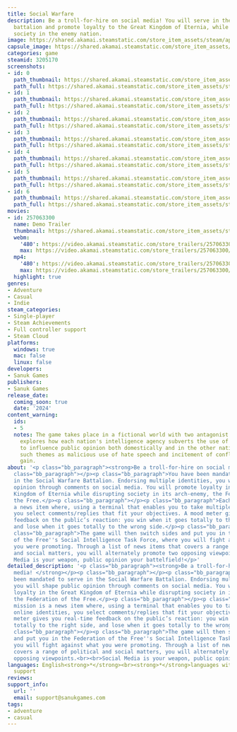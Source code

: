 ```yaml
---
title: Social Warfare
description: Be a troll-for-hire on social media! You will serve in the Social Warfare
  battalion and promote loyalty to the Great Kingdom of Eternia, while disrupting
  society in the enemy nation.
image: https://shared.akamai.steamstatic.com/store_item_assets/steam/apps/3205170/header.jpg?t=1729469535
capsule_image: https://shared.akamai.steamstatic.com/store_item_assets/steam/apps/3205170/7a76623746e3bf723b3dc3ce52ce6c0723a76c48/capsule_231x87.jpg?t=1729469535
categories: game
steamid: 3205170
screenshots:
- id: 0
  path_thumbnail: https://shared.akamai.steamstatic.com/store_item_assets/steam/apps/3205170/ss_f0365e7518ad84dead3235dabde632898487270e.600x338.jpg?t=1729469535
  path_full: https://shared.akamai.steamstatic.com/store_item_assets/steam/apps/3205170/ss_f0365e7518ad84dead3235dabde632898487270e.1920x1080.jpg?t=1729469535
- id: 1
  path_thumbnail: https://shared.akamai.steamstatic.com/store_item_assets/steam/apps/3205170/ss_dbec66f26dda7f0ce01c742adb8a6ebbe72f1b4e.600x338.jpg?t=1729469535
  path_full: https://shared.akamai.steamstatic.com/store_item_assets/steam/apps/3205170/ss_dbec66f26dda7f0ce01c742adb8a6ebbe72f1b4e.1920x1080.jpg?t=1729469535
- id: 2
  path_thumbnail: https://shared.akamai.steamstatic.com/store_item_assets/steam/apps/3205170/ss_8a31f1065a6a08909b127e9c9dd03abbb04ed54d.600x338.jpg?t=1729469535
  path_full: https://shared.akamai.steamstatic.com/store_item_assets/steam/apps/3205170/ss_8a31f1065a6a08909b127e9c9dd03abbb04ed54d.1920x1080.jpg?t=1729469535
- id: 3
  path_thumbnail: https://shared.akamai.steamstatic.com/store_item_assets/steam/apps/3205170/ss_fa8b0716387ff36e8fb09f6d648a80354f4fb89f.600x338.jpg?t=1729469535
  path_full: https://shared.akamai.steamstatic.com/store_item_assets/steam/apps/3205170/ss_fa8b0716387ff36e8fb09f6d648a80354f4fb89f.1920x1080.jpg?t=1729469535
- id: 4
  path_thumbnail: https://shared.akamai.steamstatic.com/store_item_assets/steam/apps/3205170/ss_1ab1b64b9f63d51f2cc7077a613385698ef90e62.600x338.jpg?t=1729469535
  path_full: https://shared.akamai.steamstatic.com/store_item_assets/steam/apps/3205170/ss_1ab1b64b9f63d51f2cc7077a613385698ef90e62.1920x1080.jpg?t=1729469535
- id: 5
  path_thumbnail: https://shared.akamai.steamstatic.com/store_item_assets/steam/apps/3205170/ss_9a5ecd577891758e5f4ce58ad3559337d874c1ca.600x338.jpg?t=1729469535
  path_full: https://shared.akamai.steamstatic.com/store_item_assets/steam/apps/3205170/ss_9a5ecd577891758e5f4ce58ad3559337d874c1ca.1920x1080.jpg?t=1729469535
- id: 6
  path_thumbnail: https://shared.akamai.steamstatic.com/store_item_assets/steam/apps/3205170/ss_76d750a31bcf4822cd7d003fb13a57c346672091.600x338.jpg?t=1729469535
  path_full: https://shared.akamai.steamstatic.com/store_item_assets/steam/apps/3205170/ss_76d750a31bcf4822cd7d003fb13a57c346672091.1920x1080.jpg?t=1729469535
movies:
- id: 257063300
  name: Demo Trailer
  thumbnail: https://shared.akamai.steamstatic.com/store_item_assets/steam/apps/257063300/18cf1ab30dce29526bedcdf4cdc9e19d7ebda5fa/movie_600x337.jpg?t=1728482917
  webm:
    '480': https://video.akamai.steamstatic.com/store_trailers/257063300/movie480_vp9.webm?t=1728482917
    max: https://video.akamai.steamstatic.com/store_trailers/257063300/movie_max_vp9.webm?t=1728482917
  mp4:
    '480': https://video.akamai.steamstatic.com/store_trailers/257063300/movie480.mp4?t=1728482917
    max: https://video.akamai.steamstatic.com/store_trailers/257063300/movie_max.mp4?t=1728482917
  highlight: true
genres:
- Adventure
- Casual
- Indie
steam_categories:
- Single-player
- Steam Achievements
- Full controller support
- Steam Cloud
platforms:
  windows: true
  mac: false
  linux: false
developers:
- Sanuk Games
publishers:
- Sanuk Games
release_date:
  coming_soon: true
  date: '2024'
content_warning:
  ids:
  - 5
  notes: The game takes place in a fictional world with two antagonist nations. It
    explores how each nation's intelligence agency subverts the use of social media
    to influence public opinion both domestically and in the other nation. It covers
    such themes as malicious use of hate speech and incitement of conflicts for political
    gain.
about: '<p class="bb_paragraph"><strong>Be a troll-for-hire on social media! </strong></p><p
  class="bb_paragraph"></p><p class="bb_paragraph">You have been mandated to serve
  in the Social Warfare Battalion. Endorsing multiple identities, you will shape public
  opinion through comments on social media. You will promote loyalty in the Great
  Kingdom of Eternia while disrupting society in its arch-enemy, the Federation of
  the Free.</p><p class="bb_paragraph"></p><p class="bb_paragraph">Each mission is
  a news item where, using a terminal that enables you to take multiple online identities,
  you select comments/replies that fit your objectives. A mood meter gives you real-time
  feedback on the public’s reaction: you win when it goes totally to the right side,
  and lose when it goes totally to the wrong side.</p><p class="bb_paragraph"></p><p
  class="bb_paragraph">The game will then switch sides and put you in the Federation
  of the Free''s Social Intelligence Task Force, where you will fight against what
  you were promoting. Through a list of news items that covers a range of political
  and social matters, you will alternately promote two opposing viewpoints.<br><br>Social
  Media is your weapon, public opinion your battelfield!</p>'
detailed_description: '<p class="bb_paragraph"><strong>Be a troll-for-hire on social
  media! </strong></p><p class="bb_paragraph"></p><p class="bb_paragraph">You have
  been mandated to serve in the Social Warfare Battalion. Endorsing multiple identities,
  you will shape public opinion through comments on social media. You will promote
  loyalty in the Great Kingdom of Eternia while disrupting society in its arch-enemy,
  the Federation of the Free.</p><p class="bb_paragraph"></p><p class="bb_paragraph">Each
  mission is a news item where, using a terminal that enables you to take multiple
  online identities, you select comments/replies that fit your objectives. A mood
  meter gives you real-time feedback on the public’s reaction: you win when it goes
  totally to the right side, and lose when it goes totally to the wrong side.</p><p
  class="bb_paragraph"></p><p class="bb_paragraph">The game will then switch sides
  and put you in the Federation of the Free''s Social Intelligence Task Force, where
  you will fight against what you were promoting. Through a list of news items that
  covers a range of political and social matters, you will alternately promote two
  opposing viewpoints.<br><br>Social Media is your weapon, public opinion your battelfield!</p>'
languages: English<strong>*</strong><br><strong>*</strong>languages with full audio
  support
reviews:
support_info:
  url: ''
  email: support@sanukgames.com
tags:
- adventure
- casual
---
```


